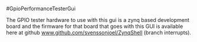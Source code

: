 #GpioPerformanceTesterGui

The GPIO tester hardware to use with this gui is a zynq based development board and the firmware for that
board that goes with this GUI is available here at github www.github.com/svenssonjoel/ZynqShell (branch interrupts).

